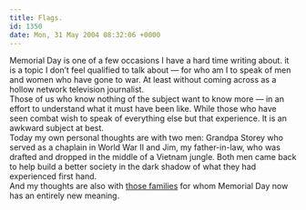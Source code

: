 ```yaml
---
title: Flags.
id: 1350
date: Mon, 31 May 2004 08:32:06 +0000
---
```


Memorial Day is one of a few occasions I have a hard time writing about. it is a topic I don’t feel qualified to talk about — for who am I to speak of men and women who have gone to war. At least without coming across as a hollow network television journalist.  
 Those of us who know nothing of the subject want to know more — in an effort to understand what it must have been like. While those who have seen combat wish to speak of everything else but that experience. It is an awkward subject at best.  
 Today my own personal thoughts are with two men: Grandpa Storey who served as a chaplain in World War II and Jim, my father-in-law, who was drafted and dropped in the middle of a Vietnam jungle. Both men came back to help build a better society in the dark shadow of what they had experienced first hand.  
 And my thoughts are also with [those families](http://www.doonesbury.com/strip/dailydose/index.html?uc_full_date=20040530) for whom Memorial Day now has an entirely new meaning.


